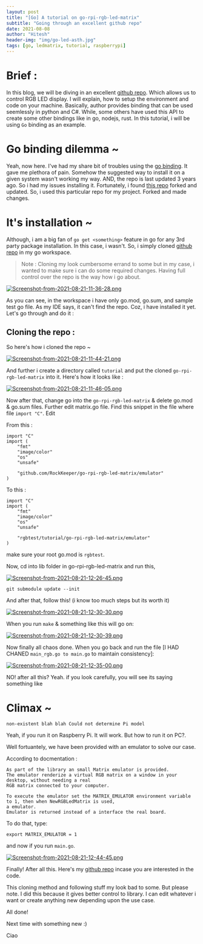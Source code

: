 ```yaml
---
layout: post
title: "[Go] A tutorial on go-rpi-rgb-led-matrix"
subtitle: "Going through an excellent github repo"
date: 2021-08-08
author: "Hitesh"
header-img: "img/go-led-asth.jpg"
tags: [go, ledmatrix, tutorial, raspberrypi]
---
```


# Brief :

In this blog, we will be diving in an excellent [github repo](https://github.com/hzeller/rpi-rgb-led-matrix). Which allows us to control RGB LED display. I will explain, how to setup the environment and code on your machine. Basically, author provides binding that can be used seemlessly in python and C#. While, some others have used this API to create some other bindings like in go, nodejs, rust. In this tutorial, i will be using `Go` binding as an example.

# Go binding dilemma ~ 

Yeah, now here. I've had my share bit of troubles using the [go binding](https://github.com/mcuadros/go-rpi-rgb-led-matrix). It gave me plethora of pain. Somehow the suggested way to install it on a given system wasn't working my way. AND, the repo is last updated 3 years ago. So i had my issues installing it. Fortunately, i found [this repo](https://github.com/RockKeeper/go-rpi-rgb-led-matrix) forked and updated. So, i used this particular repo for my project. Forked and made changes.

# It's installation ~

Although, i am a big fan of `go get <something>` feature in go for any 3rd party package installation. In this case, i wasn't. So, i simply cloned [github repo](https://github.com/RockKeeper/go-rpi-rgb-led-matrix) in my go workspace. 

> Note : Cloning my look cumbersome errand to some but in my case, i wanted to make sure i can do some required changes. Having full control over the repo is the way how i go about.


[![Screenshot-from-2021-08-21-11-36-28.png](https://i.postimg.cc/02BbF5LM/Screenshot-from-2021-08-21-11-36-28.png)](https://postimg.cc/qz2JCrB4)


As you can see, in the workspace i have only go.mod, go.sum, and sample test go file. As my IDE says, it can't find the repo. Coz, i have installed it yet. Let's go through and do it :

## Cloning the repo :

So here's how i cloned the repo ~

[![Screenshot-from-2021-08-21-11-44-21.png](https://i.postimg.cc/wT6GZghp/Screenshot-from-2021-08-21-11-44-21.png)](https://postimg.cc/t7MkV0SS)

And further i create a directory called `tutorial` and put the cloned `go-rpi-rgb-led-matrix` into it. Here's how it looks like :

[![Screenshot-from-2021-08-21-11-46-05.png](https://i.postimg.cc/sD6wLSjY/Screenshot-from-2021-08-21-11-46-05.png)](https://postimg.cc/rK410Dts)


Now after that, change go into the `go-rpi-rgb-led-matrix` & delete go.mod & go.sum files. Further edit matrix.go file. Find this snippet in the file where file `import "C"`. Edit 

From this :
```
import "C"
import (
	"fmt"
	"image/color"
	"os"
	"unsafe"

	"github.com/RockKeeper/go-rpi-rgb-led-matrix/emulator"
)
```

To this :

```
import "C"
import (
	"fmt"
	"image/color"
	"os"
	"unsafe"

	"rgbtest/tutorial/go-rpi-rgb-led-matrix/emulator"
)
```

make sure your root go.mod is `rgbtest`. 


Now, cd into lib folder in go-rpi-rgb-led-matrix and run this,

[![Screenshot-from-2021-08-21-12-26-45.png](https://i.postimg.cc/CxhhJRMp/Screenshot-from-2021-08-21-12-26-45.png)](https://postimg.cc/ZCQz5Kyw)

```
git submodule update --init
```


And after that, follow this! (i know too much steps but its worth it)

[![Screenshot-from-2021-08-21-12-30-30.png](https://i.postimg.cc/YSS1c23J/Screenshot-from-2021-08-21-12-30-30.png)](https://postimg.cc/4YrKVgj5)

When you run `make` & something like this will go on:

[![Screenshot-from-2021-08-21-12-30-39.png](https://i.postimg.cc/5tH6qXpN/Screenshot-from-2021-08-21-12-30-39.png)](https://postimg.cc/cKSxd4VV)

Now finally all chaos done. When you go back and run the file [I HAD CHANED `main_rgb.go to main.go` to maintain consistency]:

[![Screenshot-from-2021-08-21-12-35-00.png](https://i.postimg.cc/xjPTmGY3/Screenshot-from-2021-08-21-12-35-00.png)](https://postimg.cc/QVH3GTFF)


NO! after all this? Yeah. if you look carefully, you will see its saying something like 

# Climax ~

`non-existent blah blah Could not determine Pi model`

Yeah, if you run it on Raspberry Pi. It will work. But how to run it on PC?.


Well fortuantely, we have been provided with an emulator to solve our case. 

According to docmentation :

```
As part of the library an small Matrix emulator is provided. 
The emulator renderize a virtual RGB matrix on a window in your desktop, without needing a real 
RGB matrix connected to your computer.

To execute the emulator set the MATRIX_EMULATOR environment variable to 1, then when NewRGBLedMatrix is used, 
a emulator.
Emulator is returned instead of a interface the real board.
```

To do that, type:

`export MATRIX_EMULATOR = 1`

and now if you run `main.go`.

[![Screenshot-from-2021-08-21-12-44-45.png](https://i.postimg.cc/FHxnhRQp/Screenshot-from-2021-08-21-12-44-45.png)](https://postimg.cc/xXcPR98N)

Finally! After all this. Here's my [github repo](https://github.com/hiteshhedwig/rgbtest) incase you are interested in the code.

This cloning method and following stuff my look bad to some. But please note. I did this because it gives better control to library. I can edit whatever i want or create anything new depending upon the use case.

All done!

Next time with something new :)

Ciao




